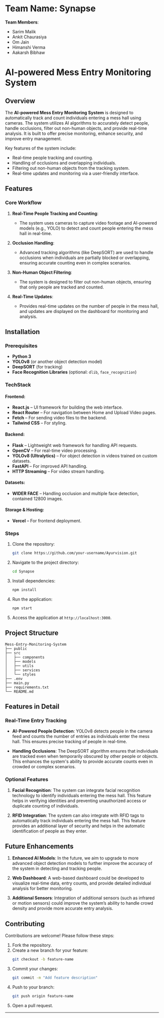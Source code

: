 # **Team Name**: Synapse

**Team Members**:
- Sarim Malik
- Ankit Chaurasiya
- Om Jain
- Himanshi Verma
- Aakarsh Bibhaw

# **AI-powered Mess Entry Monitoring System**

## Overview
The **AI-powered Mess Entry Monitoring System** is designed to automatically track and count individuals entering a mess hall using cameras. The system utilizes AI algorithms to accurately detect people, handle occlusions, filter out non-human objects, and provide real-time analysis. It is built to offer precise monitoring, enhance security, and improve entry management.

Key features of the system include:
- Real-time people tracking and counting.
- Handling of occlusions and overlapping individuals.
- Filtering out non-human objects from the tracking system.
- Real-time updates and monitoring via a user-friendly interface.

## Features

### Core Workflow
1. **Real-Time People Tracking and Counting**:
   - The system uses cameras to capture video footage and AI-powered models (e.g., YOLO) to detect and count people entering the mess hall in real-time.

2. **Occlusion Handling**:
   - Advanced tracking algorithms (like DeepSORT) are used to handle occlusions when individuals are partially blocked or overlapping, ensuring accurate counting even in complex scenarios.

3. **Non-Human Object Filtering**:
   - The system is designed to filter out non-human objects, ensuring that only people are tracked and counted.

4. **Real-Time Updates**:
   - Provides real-time updates on the number of people in the mess hall, and updates are displayed on the dashboard for monitoring and analysis.


## Installation

### Prerequisites
- **Python 3**
- **YOLOv8** (or another object detection model)
- **DeepSORT** (for tracking)
- **Face Recognition Libraries** (optional: `dlib`, `face_recognition`)

### TechStack
#### Frontend:
- **React.js** – UI framework for building the web interface.
- **React Router** – For navigation between Home and Upload Video pages.
- **Fetch** – For sending video files to the backend.
- **Tailwind CSS** – For styling.

#### Backend:
- **Flask** – Lightweight web framework for handling API requests.
- **OpenCV** – For real-time video processing.
- **YOLOv8 (Ultralytics)** – For object detection in videos trained on custom datasets.
- **FastAPI** – For improved API handling.
- **HTTP Streaming** – For video stream handling.

#### Datasets:
- **WIDER FACE** – Handling occlusion and multiple face detection, contained 12800 images.

#### Storage & Hosting:
- **Vercel** – For frontend deployment.


### Steps
1. Clone the repository:
   ```bash
   git clone https://github.com/your-username/Ayurvision.git
   ```
2. Navigate to the project directory:
   ```bash
   cd Synapse
   ```
3. Install dependencies:
   ```bash
   npm install
   ```

5. Run the application:
   ```bash
   npm start
   ```
6. Access the application at `http://localhost:3000`.

## Project Structure
```
Mess-Entry-Monitoring-System
├── public
├── src
│   ├── components
│   ├── models
│   ├── utils
│   ├── services
│   └── styles
├── .env
├── main.py
├── requirements.txt
└── README.md

```

## Features in Detail

### Real-Time Entry Tracking
- **AI-Powered People Detection**: YOLOv8 detects people in the camera feed and counts the number of entries as individuals enter the mess hall. This ensures precise tracking of people in real-time.
  
- **Handling Occlusions**: The DeepSORT algorithm ensures that individuals are tracked even when temporarily obscured by other people or objects. This enhances the system's ability to provide accurate counts even in crowded or complex scenarios.

### Optional Features
1. **Facial Recognition**: The system can integrate facial recognition technology to identify individuals entering the mess hall. This feature helps in verifying identities and preventing unauthorized access or duplicate counting of individuals.

2. **RFID Integration**: The system can also integrate with RFID tags to automatically track individuals entering the mess hall. This feature provides an additional layer of security and helps in the automatic identification of people as they enter.

## Future Enhancements
1. **Enhanced AI Models**: In the future, we aim to upgrade to more advanced object detection models to further improve the accuracy of the system in detecting and tracking people.

2. **Web Dashboard**: A web-based dashboard could be developed to visualize real-time data, entry counts, and provide detailed individual analysis for better monitoring.

3. **Additional Sensors**: Integration of additional sensors (such as infrared or motion sensors) could improve the system’s ability to handle crowd density and provide more accurate entry analysis.

## Contributing
Contributions are welcome! Please follow these steps:
1. Fork the repository.
2. Create a new branch for your feature:
   ```bash
   git checkout -b feature-name
   ```
3. Commit your changes:
   ```bash
   git commit -m "Add feature description"
   ```
4. Push to your branch:
   ```bash
   git push origin feature-name
   ```
5. Open a pull request.


---

